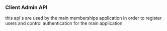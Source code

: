 ### Client Admin API

this api's are used by the main memberships application in order 
to register users and control authentication for the main application
